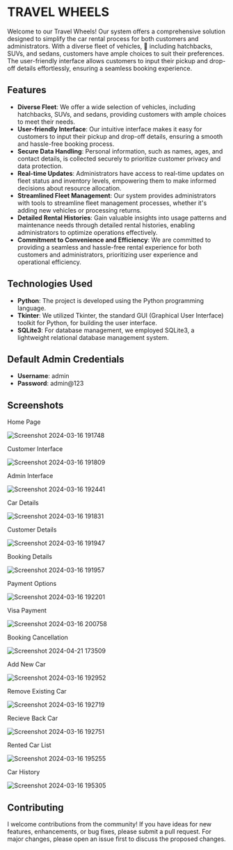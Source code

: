 # TRAVEL WHEELS

Welcome to our Travel Wheels! Our system offers a comprehensive solution designed to simplify the car rental process for both customers and administrators. 
With a diverse fleet of vehicles, :car:  including hatchbacks, SUVs, and sedans, customers have ample choices to suit their preferences.
The user-friendly interface allows customers to input their pickup and drop-off details effortlessly, ensuring a seamless booking experience. 

## Features

- **Diverse Fleet**: We offer a wide selection of vehicles, including hatchbacks, SUVs, and sedans, providing customers with ample choices to meet their needs.
- **User-friendly Interface**: Our intuitive interface makes it easy for customers to input their pickup and drop-off details, ensuring a smooth and hassle-free booking process.
- **Secure Data Handling**: Personal information, such as names, ages, and contact details, is collected securely to prioritize customer privacy and data protection.
- **Real-time Updates**: Administrators have access to real-time updates on fleet status and inventory levels, empowering them to make informed decisions about resource allocation.
- **Streamlined Fleet Management**: Our system provides administrators with tools to streamline fleet management processes, whether it's adding new vehicles or processing returns.
- **Detailed Rental Histories**: Gain valuable insights into usage patterns and maintenance needs through detailed rental histories, enabling administrators to optimize operations effectively.
- **Commitment to Convenience and Efficiency**: We are committed to providing a seamless and hassle-free rental experience for both customers and administrators, prioritizing user experience and operational efficiency.

## Technologies Used

- **Python**: The project is developed using the Python programming language.
- **Tkinter**: We utilized Tkinter, the standard GUI (Graphical User Interface) toolkit for Python, for building the user interface.
- **SQLite3**: For database management, we employed SQLite3, a lightweight relational database management system.

## Default Admin Credentials

- **Username**: admin
- **Password**: admin@123

## Screenshots
 
  Home Page
  
  ![Screenshot 2024-03-16 191748](https://github.com/Rushikesh-264/Travel_wheels/assets/150276077/809821ce-1d9e-404c-9533-1dfc35c16f44)



  Customer Interface

  ![Screenshot 2024-03-16 191809](https://github.com/Rushikesh-264/Travel_wheels/assets/150276077/116527c4-7b80-4426-aad0-8df00c2933a2)



  Admin Interface
  
  ![Screenshot 2024-03-16 192441](https://github.com/Rushikesh-264/Travel_wheels/assets/150276077/4b41480d-661f-4f24-94fd-a04f1d308b76)



  Car Details
  
  ![Screenshot 2024-03-16 191831](https://github.com/Rushikesh-264/Travel_wheels/assets/150276077/e43d15a7-3ca2-48b8-b6bd-c442f7fe3d36)




  Customer Details
  
  ![Screenshot 2024-03-16 191947](https://github.com/Rushikesh-264/Travel_wheels/assets/150276077/6b40c100-c653-467f-b5f2-5fecc9a33f53)




  Booking Details
  
  ![Screenshot 2024-03-16 191957](https://github.com/Rushikesh-264/Travel_wheels/assets/150276077/588b2bdc-54ce-42ac-8810-d8b925aabda0)




  Payment Options
  
  ![Screenshot 2024-03-16 192201](https://github.com/Rushikesh-264/Travel_wheels/assets/150276077/02b89da3-565c-453d-810f-483f5f8c3991)




  Visa Payment
  
  ![Screenshot 2024-03-16 200758](https://github.com/Rushikesh-264/Travel_wheels/assets/150276077/0b7d9df3-72af-4471-a05c-e9508a8aa139)
  



  Booking Cancellation

  ![Screenshot 2024-04-21 173509](https://github.com/Rushikesh-264/Travel_wheels/assets/150276077/7632e4f6-359c-4d48-8a82-7dce6a78e167)




  Add New Car

  ![Screenshot 2024-03-16 192952](https://github.com/Rushikesh-264/Travel_wheels/assets/150276077/d6327c9c-88d5-4b45-958f-e79200f68331)




  Remove Existing Car
  
  ![Screenshot 2024-03-16 192719](https://github.com/Rushikesh-264/Travel_wheels/assets/150276077/cd2f2000-cced-49f6-9eed-e70e66a8cd74)




  Recieve Back Car
  
  ![Screenshot 2024-03-16 192751](https://github.com/Rushikesh-264/Travel_wheels/assets/150276077/e185466c-122d-46c0-892a-e5e9a0806326)





  Rented Car List

  ![Screenshot 2024-03-16 195255](https://github.com/Rushikesh-264/Travel_wheels/assets/150276077/3bae0bc6-0e56-4f4c-aa70-a41f94dd5e61)




  Car History
  
  ![Screenshot 2024-03-16 195305](https://github.com/Rushikesh-264/Travel_wheels/assets/150276077/5e60e366-c8ab-4f06-8425-c1fe094f997e)


  
## Contributing

I welcome contributions from the community! If you have ideas for new features, enhancements, or bug fixes, please submit a pull request. For major changes, please open an issue first to discuss the proposed changes.
